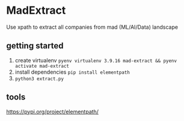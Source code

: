 # MadExtract
Use xpath to extract all companies from mad (ML/AI/Data) landscape

## getting started

1. create virtualenv `pyenv virtualenv 3.9.16 mad-extract && pyenv activate mad-extract`
2. install dependencies `pip install elementpath`
3. `python3 extract.py`



## tools

https://pypi.org/project/elementpath/

